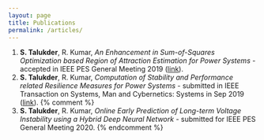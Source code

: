 ```yaml
---
layout: page
title: Publications
permalink: /articles/
---
```

1. **S. Talukder**, R. Kumar, *An Enhancement in Sum-of-Squares Optimization based Region of Attraction Estimation for Power Systems* - accepted in IEEE PES General Meeting 2019 ([link](sos.pdf)).
2. **S. Talukder**, R. Kumar, *Computation of Stability and Performance related Resilience Measures for Power Systems* - submitted in IEEE Transaction on Systems, Man and Cybernetics: Systems in Sep 2019 ([link](resilience.pdf)).
{% comment %}
3. **S. Talukder**, R. Kumar, *Online Early Prediction of Long-term Voltage Instability using a Hybrid Deep Neural Network* - submitted for IEEE PES General Meeting 2020.
{% endcomment %}

